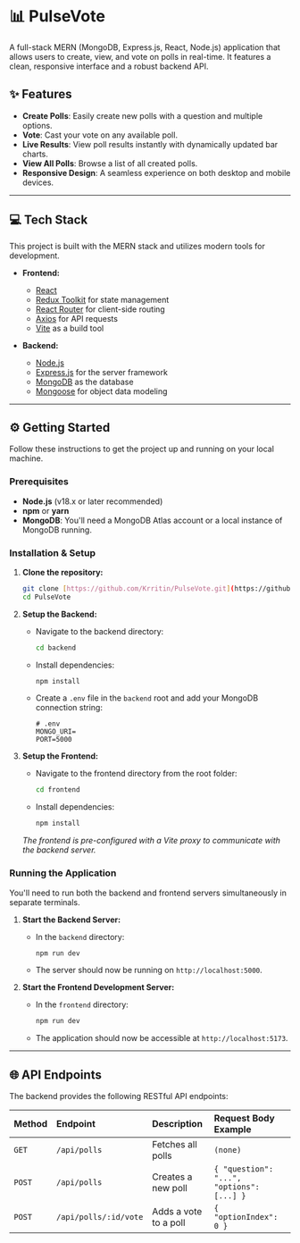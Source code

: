 # 📊 PulseVote

A full-stack MERN (MongoDB, Express.js, React, Node.js) application that allows users to create, view, and vote on polls in real-time. It features a clean, responsive interface and a robust backend API.

## ✨ Features

* **Create Polls**: Easily create new polls with a question and multiple options.
* **Vote**: Cast your vote on any available poll.
* **Live Results**: View poll results instantly with dynamically updated bar charts.
* **View All Polls**: Browse a list of all created polls.
* **Responsive Design**: A seamless experience on both desktop and mobile devices.

---

## 💻 Tech Stack

This project is built with the MERN stack and utilizes modern tools for development.

* **Frontend:**
    * [React](https://reactjs.org/)
    * [Redux Toolkit](https://redux-toolkit.js.org/) for state management
    * [React Router](https://reactrouter.com/) for client-side routing
    * [Axios](https://axios-http.com/) for API requests
    * [Vite](https://vitejs.dev/) as a build tool

* **Backend:**
    * [Node.js](https://nodejs.org/)
    * [Express.js](https://expressjs.com/) for the server framework
    * [MongoDB](https://www.mongodb.com/) as the database
    * [Mongoose](https://mongoosejs.com/) for object data modeling

---

## ⚙️ Getting Started

Follow these instructions to get the project up and running on your local machine.

### **Prerequisites**

* **Node.js** (v18.x or later recommended)
* **npm** or **yarn**
* **MongoDB**: You'll need a MongoDB Atlas account or a local instance of MongoDB running.

### **Installation & Setup**

1.  **Clone the repository:**
    ```sh
    git clone [https://github.com/Krritin/PulseVote.git](https://github.com/Krritin/PulseVote.git)
    cd PulseVote
    ```

2.  **Setup the Backend:**
    * Navigate to the backend directory:
        ```sh
        cd backend
        ```
    * Install dependencies:
        ```sh
        npm install
        ```
    * Create a `.env` file in the `backend` root and add your MongoDB connection string:
        ```env
        # .env
        MONGO_URI=
        PORT=5000
        ```

3.  **Setup the Frontend:**
    * Navigate to the frontend directory from the root folder:
        ```sh
        cd frontend
        ```
    * Install dependencies:
        ```sh
        npm install
        ```
    *The frontend is pre-configured with a Vite proxy to communicate with the backend server.*

### **Running the Application**

You'll need to run both the backend and frontend servers simultaneously in separate terminals.

1.  **Start the Backend Server:**
    * In the `backend` directory:
        ```sh
        npm run dev
        ```
    * The server should now be running on `http://localhost:5000`.

2.  **Start the Frontend Development Server:**
    * In the `frontend` directory:
        ```sh
        npm run dev
        ```
    * The application should now be accessible at `http://localhost:5173`.

---

## 🌐 API Endpoints

The backend provides the following RESTful API endpoints:

| Method | Endpoint               | Description              | Request Body Example                      |
| :----- | :--------------------- | :----------------------- | :---------------------------------------- |
| `GET`  | `/api/polls`           | Fetches all polls        | `(none)`                                  |
| `POST` | `/api/polls`           | Creates a new poll       | `{ "question": "...", "options": [...] }` |
| `POST` | `/api/polls/:id/vote`  | Adds a vote to a poll    | `{ "optionIndex": 0 }`                    |
